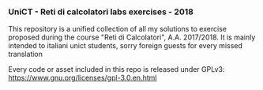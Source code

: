 ### UniCT - Reti di calcolatori labs exercises - 2018

This repository is a unified collection of all my solutions to exercise proposed during the course "Reti di Calcolatori", A.A. 2017/2018. It is mainly intended to italiani unict students, sorry foreign guests for every missed translation

Every code or asset included in this repo is released under GPLv3: https://www.gnu.org/licenses/gpl-3.0.en.html